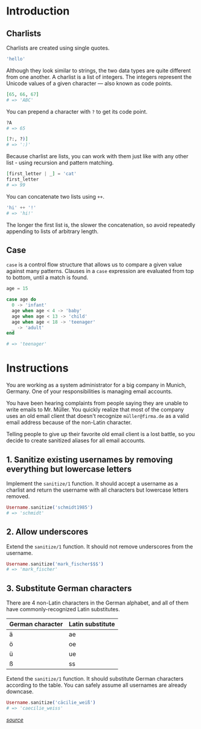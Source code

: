 # Introduction

## Charlists

Charlists are created using single quotes.

```elixir
'hello'
```

Although they look similar to strings, the two data types are quite different from one another. A charlist is a list of integers. The integers represent the Unicode values of a given character — also known as code points.

```elixir
[65, 66, 67]
# => 'ABC'
```

You can prepend a character with `?` to get its code point.

```elixir
?A
# => 65

[?:, ?)]
# => ':)'
```

Because charlist are lists, you can work with them just like with any other list - using recursion and pattern matching.

```elixir
[first_letter | _] = 'cat'
first_letter
# => 99
```

You can concatenate two lists using `++`.

```elixir
'hi' ++ '!'
# => 'hi!'
```

The longer the first list is, the slower the concatenation, so avoid repeatedly appending to lists of arbitrary length.

## Case

`case` is a control flow structure that allows us to compare a given value against many patterns. Clauses in a `case` expression are evaluated from top to bottom, until a match is found.

```elixir
age = 15

case age do
  0 -> 'infant'
  age when age < 4 -> 'baby'
  age when age < 13 -> 'child'
  age when age < 18 -> 'teenager'
  _ -> 'adult'
end

# => 'teenager'
```

# Instructions

You are working as a system administrator for a big company in Munich, Germany. One of your responsibilities is managing email accounts.

You have been hearing complaints from people saying they are unable to write emails to Mr. Müller. You quickly realize that most of the company uses an old email client that doesn't recognize `müller@firma.de` as a valid email address because of the non-Latin character.

Telling people to give up their favorite old email client is a lost battle, so you decide to create sanitized aliases for all email accounts.

## 1. Sanitize existing usernames by removing everything but lowercase letters

Implement the `sanitize/1` function. It should accept a username as a charlist and return the username with all characters but lowercase letters removed.

```elixir
Username.sanitize('schmidt1985')
# => 'schmidt'
```

## 2. Allow underscores

Extend the `sanitize/1` function. It should not remove underscores from the username.

```elixir
Username.sanitize('mark_fischer$$$')
# => 'mark_fischer'
```

## 3. Substitute German characters

There are 4 non-Latin characters in the German alphabet, and all of them have commonly-recognized Latin substitutes.

| German character | Latin substitute |
| ---------------- | ---------------- |
| ä                | ae               |
| ö                | oe               |
| ü                | ue               |
| ß                | ss               |

Extend the `sanitize/1` function. It should substitute German characters according to the table. You can safely assume all usernames are already downcase.

```elixir
Username.sanitize('cäcilie_weiß')
# => 'caecilie_weiss'
```

[_source_](https://exercism.org/tracks/elixir/exercises/german-sysadmin)
